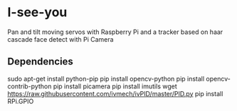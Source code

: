 # I-see-you
Pan and tilt moving servos with Raspberry Pi and a tracker based on haar cascade face detect with Pi Camera

## Dependencies

sudo apt-get install python-pip
pip install opencv-python
pip install opencv-contrib-python
pip install picamera
pip install imutils
wget https://raw.githubusercontent.com/ivmech/ivPID/master/PID.py
pip install RPi.GPIO
